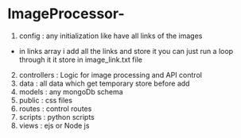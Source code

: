 # ImageProcessor-

1. config : any initialization like have all links of the images

- in links array i add all the links and store it you can just run a loop through it it store in image_link.txt file

2. controllers : Logic for image processing and API control
3. data : all data which get temporary store before add
4. models : any mongoDb schema
5. public : css files
6. routes : control routes
7. scripts : python scripts
8. views : ejs or Node js
